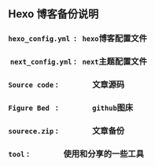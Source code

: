 ## Hexo 博客备份说明

###  `hexo_config.yml`  :    `hexo`博客配置文件

###  `next_config.yml`  :    `next`主题配置文件

###  `Source code` :        &emsp;&emsp;&emsp;&emsp;文章源码

### `Figure Bed ` : &emsp;&emsp;&emsp;&emsp;`github`图床

### `sourece.zip` : &emsp;&emsp;&emsp;&emsp;文章备份

### `tool` : &emsp;&emsp;&emsp;&emsp;使用和分享的一些工具

